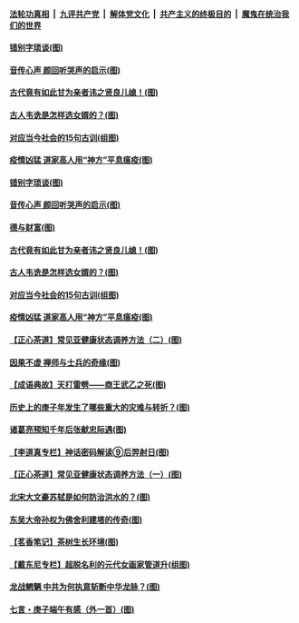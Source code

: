 

####  [法轮功真相](../../../../basic/blob/master/README.md?t=07020931) &nbsp;|&nbsp; [九评共产党](../../../../9ping.md/blob/master/README.md?t=07020931) &nbsp;|&nbsp; [解体党文化](../../../../jtdwh.md/blob/master/README.md?t=07020931)  &nbsp;|&nbsp; [共产主义的终极目的](../../../../gczydzjmd.md/blob/master/README.md?t=07020931) &nbsp;|&nbsp; [魔鬼在统治我们的世界](../../../../mgztzwmdsj.md/blob/master/README.md?t=07020931) 

#### [错别字琐谈(图)](../pages/p7/938316.md?t=07020931) 

#### [音传心声 颜回听哭声的启示(图)](../pages/p7/938099.md?t=07020931) 

#### [古代竟有如此甘为亲者讳之贤良儿媳！(图)](../pages/p7/938117.md?t=07020931) 

#### [古人韦诜是怎样选女婿的？(图)](../pages/p7/938100.md?t=07020931) 

#### [对应当今社会的15句古训(组图)](../pages/p7/938097.md?t=07020931) 

#### [疫情凶猛 道家高人用“神方”平息瘟疫(图)](../pages/p7/938004.md?t=07020931) 

#### [错别字琐谈(图)](../pages/p7/938316.md?t=07020931) 

#### [音传心声 颜回听哭声的启示(图)](../pages/p7/938099.md?t=07020931) 

#### [德与财富(图)](../pages/p7/938218.md?t=07020931) 

#### [古代竟有如此甘为亲者讳之贤良儿媳！(图)](../pages/p7/938117.md?t=07020931) 

#### [古人韦诜是怎样选女婿的？(图)](../pages/p7/938100.md?t=07020931) 

#### [对应当今社会的15句古训(组图)](../pages/p7/938097.md?t=07020931) 

#### [疫情凶猛 道家高人用“神方”平息瘟疫(图)](../pages/p7/938004.md?t=07020931) 

#### [【正心茶道】常见亚健康状态调养方法（二）(图)](../pages/p7/937559.md?t=07020931) 

#### [因果不虚 禅师与士兵的奇缘(图)](../pages/p7/938092.md?t=07020931) 

#### [【成语典故】天打雷劈——商王武乙之死(图)](../pages/p7/937782.md?t=07020931) 

#### [历史上的庚子年发生了哪些重大的灾难与转折？(图)](../pages/p7/937991.md?t=07020931) 

#### [诸葛亮预知千年后张献忠际遇(图)](../pages/p7/937564.md?t=07020931) 

#### [【李道真专栏】神话密码解读⑨后羿射日(图)](../pages/p7/937560.md?t=07020931) 

#### [【正心茶道】常见亚健康状态调养方法（一）(图)](../pages/p7/937556.md?t=07020931) 

#### [北宋大文豪苏轼是如何防治洪水的？(图)](../pages/p7/937874.md?t=07020931) 

#### [东吴大帝孙权为佛舍利建塔的传奇(图)](../pages/p7/937764.md?t=07020931) 

#### [【茗香笔记】茶树生长环境(图)](../pages/p7/937562.md?t=07020931) 

#### [【戴东尼专栏】超脱名利的元代女画家管道升(组图)](../pages/p7/935043.md?t=07020931) 

#### [龙战魍魉 中共为何执意斩断中华龙脉？(图)](../pages/p7/937761.md?t=07020931) 

#### [七言・庚子端午有感（外一首）(图)](../pages/p7/937763.md?t=07020931) 

